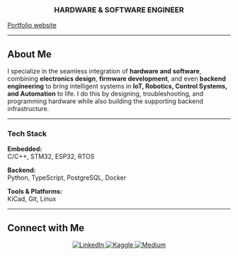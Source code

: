 ### <div align="center">HARDWARE & SOFTWARE ENGINEER</div>

[Portfolio website](https://collins-omariba.github.io/)

---

## About Me

I specialize in the seamless integration of **hardware and software**, combining **electronics design**, **firmware development**, and even **backend engineering** to bring intelligent systems in **IoT, Robotics, Control Systems, and Automation** to life. I do this by designing, troubleshooting, and programming hardware while also building the supporting backend infrastructure.  

---

### Tech Stack

**Embedded:**  
C/C++, STM32, ESP32, RTOS

**Backend:**  
Python, TypeScript, PostgreSQL, Docker 

**Tools & Platforms:**  
KiCad, Git, Linux  

---

## Connect with Me  

<div align="center">
<a href="https://linkedin.com/in/omariba-collins-b28b841b9" target="_blank">
  <img src="https://img.shields.io/badge/LinkedIn-%231E77B5.svg?&style=for-the-badge&logo=linkedin&logoColor=white" alt="LinkedIn" />
</a>

<a href="https://www.kaggle.com/omaribacollins" target="_blank">
  <img src="https://img.shields.io/badge/Kaggle-20BEFF?style=for-the-badge&logo=kaggle&logoColor=white" alt="Kaggle" />
</a>

<a href="https://medium.com/@collinsomariba" target="_blank">
  <img src="https://img.shields.io/badge/Medium-12100E?style=for-the-badge&logo=medium&logoColor=white" alt="Medium" />
</a>
</div>
